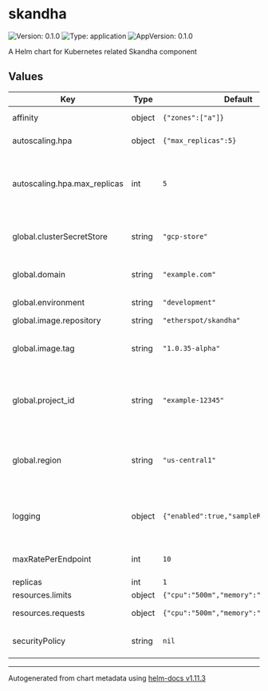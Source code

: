 # skandha

![Version: 0.1.0](https://img.shields.io/badge/Version-0.1.0-informational?style=flat-square) ![Type: application](https://img.shields.io/badge/Type-application-informational?style=flat-square) ![AppVersion: 0.1.0](https://img.shields.io/badge/AppVersion-0.1.0-informational?style=flat-square)

A Helm chart for Kubernetes related Skandha component

## Values

| Key | Type | Default | Description |
|-----|------|---------|-------------|
| affinity | object | `{"zones":["a"]}` | Affinity (available region zones) |
| autoscaling.hpa | object | `{"max_replicas":5}` | Horizontal Pod Autoscaler |
| autoscaling.hpa.max_replicas | int | `5` | Horizontal Pod Autoscaler - Maximum number of replicas, minimal number is `replicas` value |
| global.clusterSecretStore | string | `"gcp-store"` | ClusterSecretStore name (should be created before apply) |
| global.domain | string | `"example.com"` | DNS domain (used for `HTTPRoute` resource) |
| global.environment | string | `"development"` | Kubernetes label `environment`` |
| global.image.repository | string | `"etherspot/skandha"` | Repository ID |
| global.image.tag | string | `"1.0.35-alpha"` | Tag; overrides the image tag whose default is the chart appVersion. |
| global.project_id | string | `"example-12345"` | Google Cloud - Project ID (used for `Deployment` resource, `container.image` section) |
| global.region | string | `"us-central1"` | Google Cloud - Region (used for `Deployment` resource, `container.image` section) |
| logging | object | `{"enabled":true,"sampleRate":1000000}` | Logging - enabled (`true` or `false`), sampleRate (from 0 to 500000 / 1000000) |
| maxRatePerEndpoint | int | `10` | Service - Annotations - RPS per pod |
| replicas | int | `1` | Replicas |
| resources.limits | object | `{"cpu":"500m","memory":"1Gi"}` | Resources - Limits |
| resources.requests | object | `{"cpu":"500m","memory":"1Gi"}` | Resources - Requests |
| securityPolicy | string | `nil` | Security policy name (Cloud Armor) |

----------------------------------------------
Autogenerated from chart metadata using [helm-docs v1.11.3](https://github.com/norwoodj/helm-docs/releases/v1.11.3)
